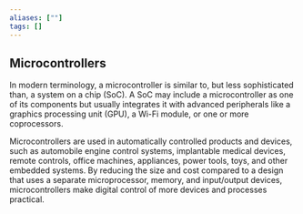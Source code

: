 ```yaml
---
aliases: [""]
tags: []
---
```


## Microcontrollers

In modern terminology, a microcontroller is similar to, but less sophisticated than, a system on a chip (SoC). A SoC may include a microcontroller as one of its components but usually integrates it with advanced peripherals like a graphics processing unit (GPU), a Wi-Fi module, or one or more coprocessors.

Microcontrollers are used in automatically controlled products and devices, such as automobile engine control systems, implantable medical devices, remote controls, office machines, appliances, power tools, toys, and other embedded systems. By reducing the size and cost compared to a design that uses a separate microprocessor, memory, and input/output devices, microcontrollers make digital control of more devices and processes practical.
